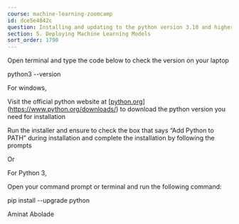 ```yaml
---
course: machine-learning-zoomcamp
id: dce5e4842c
question: Installing and updating to the python version 3.10 and higher
section: 5. Deploying Machine Learning Models
sort_order: 1790
---
```


Open terminal and type the code below to check the version on your laptop

python3 --version

For windows,

Visit the official python website at [ ](https://www.python.org/downloads/)[[python.org](https://www.python.org/downloads/)](https://www.python.org/downloads/) to download the python version you need for installation

Run the installer and  ensure to check the box that says “Add Python to PATH” during installation and complete the installation by following the prompts

Or

For Python 3,

Open your command prompt or terminal and run the following command:

pip install --upgrade python

Aminat Abolade

